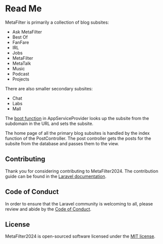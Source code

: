 # Read Me

MetaFilter is primarily a collection of blog subsites:

- Ask MetaFilter
- Best Of
- FanFare
- IRL
- Jobs
- MetaFilter
- MetaTalk
- Music
- Podcast
- Projects

There are also smaller secondary subsites:

- Chat
- Labs
- Mall

The <a href="https://github.com/MetaFilter/MetaFilter2024/blob/main/app/Providers/AppServiceProvider.php">boot function</a> in AppServiceProvider looks up the subsite from the subdomain in the URL and sets the subsite.

The home page of all the primary blog subsites is handled by the index function of the PostController. The post controller gets the posts for the subsite from the database and passes them to the view.

## Contributing

Thank you for considering contributing to MetaFilter2024. The contribution guide can be found in the [Laravel documentation](https://laravel.com/docs/contributions).

## Code of Conduct

In order to ensure that the Laravel community is welcoming to all, please review and abide by the [Code of Conduct](https://github.com/MetaFilter/MetaFilter2024?tab=coc-ov-file#readme).

## License

MetaFilter2024 is open-sourced software licensed under the [MIT license](https://opensource.org/licenses/MIT).
